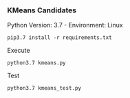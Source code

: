 ### KMeans Candidates

Python Version: 3.7 - Environment: Linux

```
pip3.7 install -r requirements.txt
```

Execute
```
python3.7 kmeans.py
```

Test
```
python3.7 kmeans_test.py
```
